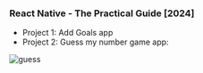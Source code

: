 ### React Native - The Practical Guide [2024]

- Project 1: Add Goals app
- Project 2: Guess my number game app:

![guess](https://github.com/javiside/react-native/assets/9012260/608b0b94-b7ff-4b77-aae8-c4fa1aba6507)

